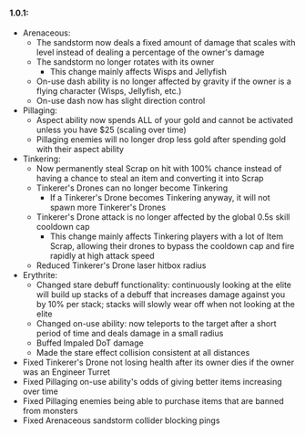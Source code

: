 #### 1.0.1:
* Arenaceous:
	* The sandstorm now deals a fixed amount of damage that scales with level instead of dealing a percentage of the owner's damage
	* The sandstorm no longer rotates with its owner
		* This change mainly affects Wisps and Jellyfish
	* On-use dash ability is no longer affected by gravity if the owner is a flying character (Wisps, Jellyfish, etc.)
	* On-use dash now has slight direction control
* Pillaging:
	* Aspect ability now spends ALL of your gold and cannot be activated unless you have $25 (scaling over time)
	* Pillaging enemies will no longer drop less gold after spending gold with their aspect ability
* Tinkering:
	* Now permanently steal Scrap on hit with 100% chance instead of having a chance to steal an item and converting it into Scrap
	* Tinkerer's Drones can no longer become Tinkering
		* If a Tinkerer's Drone becomes Tinkering anyway, it will not spawn more Tinkerer's Drones
	* Tinkerer's Drone attack is no longer affected by the global 0.5s skill cooldown cap
		* This change mainly affects Tinkering players with a lot of Item Scrap, allowing their drones to bypass the cooldown cap and fire rapidly at high attack speed
	* Reduced Tinkerer's Drone laser hitbox radius
* Erythrite:
	* Changed stare debuff functionality: continuously looking at the elite will build up stacks of a debuff that increases damage against you by 10% per stack; stacks will slowly wear off when not looking at the elite
	* Changed on-use ability: now teleports to the target after a short period of time and deals damage in a small radius
	* Buffed Impaled DoT damage
	* Made the stare effect collision consistent at all distances
* Fixed Tinkerer's Drone not losing health after its owner dies if the owner was an Engineer Turret
* Fixed Pillaging on-use ability's odds of giving better items increasing over time
* Fixed Pillaging enemies being able to purchase items that are banned from monsters
* Fixed Arenaceous sandstorm collider blocking pings